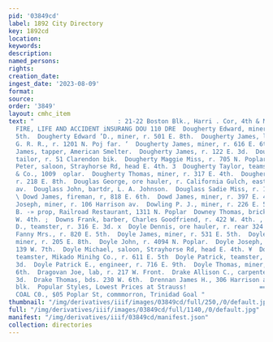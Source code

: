 ```yaml
---
pid: '03849cd'
label: 1892 City Directory
key: 1892cd
location: 
keywords: 
description: 
named_persons: 
rights: 
creation_date: 
ingest_date: '2023-08-09'
format: 
source: 
order: '3849'
layout: cmhc_item
text: "                       : 21-22 Boston Blk., Harri . Cor, 4th & Milner & Hurd,
  FIRE, LIFE AND ACCIDENT iNSURANG DOU 110 DRE  Dougherty Edward, miner, r. 224 HB.
  5th.  Dougherty Edward ’D., miner, r. 501 E. 8th.  Dougherty James, lab, ’D. & R.
  G. R. R., r. 1201 N. Poj far. ‘  Dougherty James, miner, r. 616 E. 6th.  Dougherty
  James, tapper, American Smelter.  Dougherty James, r. 122 E. 3d.  Dougherty Joseph,
  tailor, r. 51 Clarendon bik.  Dougherty Maggie Miss, r. 705 N. Poplar.  Dougherty
  Peter, saloon, Strayhorse Rd, head E. 4th. 3  Dougherty Taylor, teamster, Reynolds
  & Co., 1009  oplar.  Dougherty Thomas, miner, r. 317 E. 4th.  Dougherty William,
  r. 218 E. 8th.  Douglas George, ore hauler, r. California Gulch, east of  arrison
  av.  Douglass John, bartdr, L. A. Johnson.  Douglass Sadie Miss, r. 114 W. 4th.
  \ Dowd James, fireman, r, 818 E. 6th.  Dowd James, miner, r. 397 E. 4th.  Dower
  Joseph, miner, r. 106 Harrison av.  Dowling P. J., miner, r. 226 E. 5th.  Down Joseph
  B. -» prop, Railroad Restaurant, 1311 N. Poplar  Downey Thomas, bricklayer, r. 205
  W. 4th. ;  Downs Frank, barber, Charles Goodfriend, r. 422 W. 4th. ,  Doyle Charles
  D., teamster, r. 316 E. 3d. x  Doyle Dennis, ore hauler, r. rear 324 E. 3d.  Doyle
  Fanny Mrs., r. 820 E. 5th.  Doyle James, miner, r. 531 E. 5th.  Doyle James V.,
  miner, r. 205 E. 8th.  Doyle John, r. 4094 N. Poplar.  Doyle Joseph, mining, r.
  139 W. 7th.  Doyle Michael, saloon, Strayhorse Rd, head E. 4th. ¥  Doyle Michael,
  teamster, Mikado Minihg Co., r. 611 E. 5th  Doyle Patrick, teamster, r. 324 EH.
  3d.  Doyle Patrick E., engineer, r. 716 E. 9th.  Doyle Thomas, miner, bds. 415 E.
  6th.  Dragovan Joe, lab, r. 217 W. Front.  Drake Allison C., carpenter, r. 507 W.
  3d.  Drake Thomas, bds. 230 W. 6th.  Drennan James H., 306 Harrison av., r- Delaware
  blk.  Popular Styles, Lowest Prices at Strauss!                    == |LEADVILLE
  COAL C0., $05 Poplar St, commmorron, Trinidad Goal "
thumbnail: "/img/derivatives/iiif/images/03849cd/full/250,/0/default.jpg"
full: "/img/derivatives/iiif/images/03849cd/full/1140,/0/default.jpg"
manifest: "/img/derivatives/iiif/03849cd/manifest.json"
collection: directories
---
```


